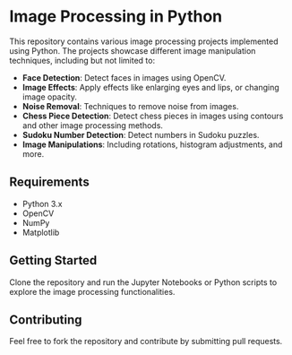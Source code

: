 # Image Processing in Python

This repository contains various image processing projects implemented using Python. The projects showcase different image manipulation techniques, including but not limited to:

- **Face Detection**: Detect faces in images using OpenCV.
- **Image Effects**: Apply effects like enlarging eyes and lips, or changing image opacity.
- **Noise Removal**: Techniques to remove noise from images.
- **Chess Piece Detection**: Detect chess pieces in images using contours and other image processing methods.
- **Sudoku Number Detection**: Detect numbers in Sudoku puzzles.
- **Image Manipulations**: Including rotations, histogram adjustments, and more.

## Requirements

- Python 3.x
- OpenCV
- NumPy
- Matplotlib

## Getting Started

Clone the repository and run the Jupyter Notebooks or Python scripts to explore the image processing functionalities.

## Contributing

Feel free to fork the repository and contribute by submitting pull requests.
